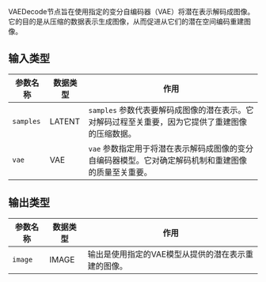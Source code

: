 
VAEDecode节点旨在使用指定的变分自编码器（VAE）将潜在表示解码成图像。它的目的是从压缩的数据表示生成图像，从而促进从它们的潜在空间编码重建图像。

## 输入类型

| 参数名称 | 数据类型 | 作用                                                         |
|----------|----------|--------------------------------------------------------------|
| `samples` | LATENT   | `samples` 参数代表要解码成图像的潜在表示。它对解码过程至关重要，因为它提供了重建图像的压缩数据。 |
| `vae`     | VAE      | `vae` 参数指定用于将潜在表示解码成图像的变分自编码器模型。它对确定解码机制和重建图像的质量至关重要。 |

## 输出类型

| 参数名称 | 数据类型 | 作用                                                         |
|----------|----------|--------------------------------------------------------------|
| `image`  | IMAGE    | 输出是使用指定的VAE模型从提供的潜在表示重建的图像。       |

